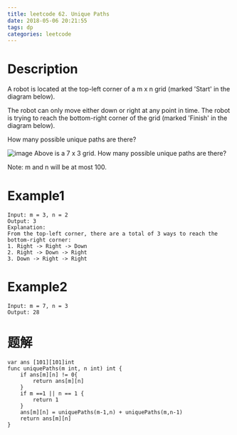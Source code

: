 ```yaml
---
title: leetcode 62. Unique Paths
date: 2018-05-06 20:21:55
tags: dp
categories: leetcode
---
```


# Description

A robot is located at the top-left corner of a m x n grid (marked 'Start' in the diagram below).

The robot can only move either down or right at any point in time. The robot is trying to reach the bottom-right corner of the grid (marked 'Finish' in the diagram below).

How many possible unique paths are there?

![image](https://leetcode.com/static/images/problemset/robot_maze.png)
Above is a 7 x 3 grid. How many possible unique paths are there?

Note: m and n will be at most 100.

<!-- more -->

# Example1

```
Input: m = 3, n = 2
Output: 3
Explanation:
From the top-left corner, there are a total of 3 ways to reach the bottom-right corner:
1. Right -> Right -> Down
2. Right -> Down -> Right
3. Down -> Right -> Right
```
# Example2

```
Input: m = 7, n = 3
Output: 28
```

# 题解
```
var ans [101][101]int
func uniquePaths(m int, n int) int {
    if ans[m][n] != 0{
        return ans[m][n]
    }
    if m ==1 || n == 1 {
        return 1
    }
    ans[m][n] = uniquePaths(m-1,n) + uniquePaths(m,n-1)
    return ans[m][n]
}
```
